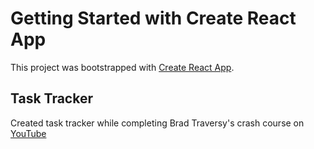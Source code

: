# Getting Started with Create React App

This project was bootstrapped with [Create React App](https://github.com/facebook/create-react-app).

## Task Tracker

Created task tracker while completing Brad Traversy's crash course on [YouTube](https://youtu.be/w7ejDZ8SWv8 "YouTube")
